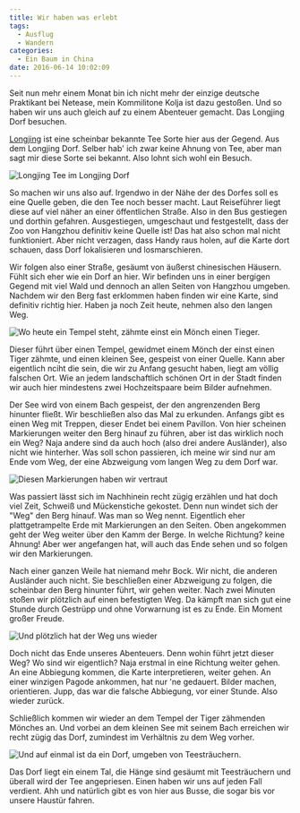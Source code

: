 ```yaml
---
title: Wir haben was erlebt
tags:
  - Ausflug
  - Wandern
categories:
  - Ein Baum in China
date: 2016-06-14 10:02:09
---
```



Seit nun mehr einem Monat bin ich nicht mehr der einzige deutsche Praktikant bei Netease, mein Kommilitone Kolja ist dazu gestoßen. Und so haben wir uns auch gleich auf zu einem Abenteuer gemacht. Das Longjing Dorf besuchen.

[Longjing](https://en.wikipedia.org/wiki/Longjing_tea) ist eine scheinbar bekannte Tee Sorte hier aus der Gegend. Aus dem Longjing Dorf. Selber hab' ich zwar keine Ahnung von Tee, aber man sagt mir diese Sorte sei bekannt. Also lohnt sich wohl ein Besuch.

![Longjing Tee im Longjing Dorf](/images/china/longjingTea.jpg)

<!-- more -->

So machen wir uns also auf. Irgendwo in der Nähe der des Dorfes soll es eine Quelle geben, die den Tee noch besser macht. Laut Reiseführer liegt diese auf viel näher an einer öffentlichen Straße. Also in den Bus gestiegen und dorthin gefahren. Ausgestiegen, umgeschaut und festgestellt, dass der Zoo von Hangzhou definitiv keine Quelle ist! Das hat also schon mal nicht funktioniert. Aber nicht verzagen, dass Handy raus holen, auf die Karte dort schauen, dass Dorf lokalisieren und losmarschieren.

Wir folgen also einer Straße, gesäumt von äußerst chinesischen Häusern. Fühlt sich eher wie ein Dorf an hier. Wir befinden uns in einer bergigen Gegend mit viel Wald und dennoch an allen Seiten von Hangzhou umgeben. Nachdem wir den Berg fast erklommen haben finden wir eine Karte, sind definitiv richtig hier. Haben ja noch Zeit heute, nehmen also den langen Weg.

![Wo heute ein Tempel steht, zähmte einst ein Mönch einen Tieger.](/images/china/moenchTieger.JPG)

Dieser führt über einen Tempel, gewidmet einem Mönch der einst einen Tiger zähmte, und einen kleinen See, gespeist von einer Quelle. Kann aber eigentlich nciht die sein, die wir zu Anfang gesucht haben, liegt am völlig falschen Ort. Wie an jedem landschaftlich schönen Ort in der Stadt finden wir auch hier mindestens zwei Hochzeitspaare beim Bilder aufnehmen.

Der See wird von einem Bach gespeist, der den angrenzenden Berg hinunter fließt. Wir beschließen also das Mal zu erkunden. Anfangs gibt es einen Weg mit Treppen, dieser Endet bei einem Pavillon. Von hier scheinen Markierungen weiter den Berg hinauf zu führen, aber ist das wirklich noch ein Weg? Naja andere sind da auch hoch (also drei andere Ausländer), also nicht wie hinterher. Was soll schon passieren, ich meine wir sind nur am Ende vom Weg, der eine Abzweigung vom langen Weg zu dem Dorf war.

![Diesen Markierungen haben wir vertraut](/images/china/markierung.jpg)

Was passiert lässt sich im Nachhinein recht zügig erzählen und hat doch viel Zeit, Schweiß und Mückenstiche gekostet. Denn nun windet sich der "Weg" den Berg hinauf. Was man so Weg nennt. Eigentlich eher plattgetrampelte Erde mit Markierungen an den Seiten. Oben angekommen geht der Weg weiter über den Kamm der Berge. In welche Richtung? keine Ahnung! Aber wer angefangen hat, will auch das Ende sehen und so folgen wir den Markierungen.

Nach einer ganzen Weile hat niemand mehr Bock. Wir nicht, die anderen Ausländer auch nicht. Sie beschließen einer Abzweigung zu folgen, die scheinbar den Berg hinunter führt, wir gehen weiter. Nach zwei Minuten stoßen wir plötzlich auf einen befestigten Weg. Da kämpft man sich gut eine Stunde durch Gestrüpp und ohne Vorwarnung ist es zu Ende. Ein Moment großer Freude.

![Und plötzlich hat der Weg uns wieder](/images/china/wiederWeg.jpg)

Doch nicht das Ende unseres Abenteuers. Denn wohin führt jetzt dieser Weg? Wo sind wir eigentlich? Naja erstmal in eine Richtung weiter gehen. An eine Abbiegung kommen, die Karte interpretieren, weiter gehen. An einer winzigen Pagode ankommen, hat nur 'ne gedauert. Bilder machen, orientieren. Jupp, das war die falsche Abbiegung, vor einer Stunde. Also wieder zurück.

Schließlich kommen wir wieder an dem Tempel der Tiger zähmenden Mönches an. Und vorbei an dem kleinen See mit seinem Bach erreichen wir recht zügig das Dorf, zumindest im Verhältnis zu dem Weg vorher.

![Und auf einmal ist da ein Dorf, umgeben von Teesträuchern.](/images/china/longjingVillage.JPG)

Das Dorf liegt ein einem Tal, die Hänge sind gesäumt mit Teesträuchern und überall wird der Tee angepriesen. Einen haben wir uns auf jeden Fall verdient. Ahh und natürlich gibt es von hier aus Busse, die sogar bis vor unsere Haustür fahren.
